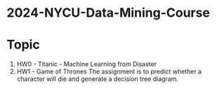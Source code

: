 # 2024-NYCU-Data-Mining-Course
# Topic
1. HW0 - Titanic - Machine Learning from Disaster
2. HW1 - Game of Thrones
    The assignment is to predict whether a character will die and generate a decision tree diagram.


